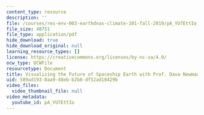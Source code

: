 ```yaml
---
content_type: resource
description: ''
file: /courses/res-env-003-earthdnas-climate-101-fall-2019/pA_YU7EttIo_transcript.pdf
file_size: 40751
file_type: application/pdf
hide_download: true
hide_download_original: null
learning_resource_types: []
license: https://creativecommons.org/licenses/by-nc-sa/4.0/
ocw_type: OCWFile
resourcetype: Document
title: Visualizing the Future of Spaceship Earth with Prof. Dava Newman transcript
uid: 589ad193-8aa9-48eb-b2b8-df52ad18429b
video_files:
  video_thumbnail_file: null
video_metadata:
  youtube_id: pA_YU7EttIo
---
```

